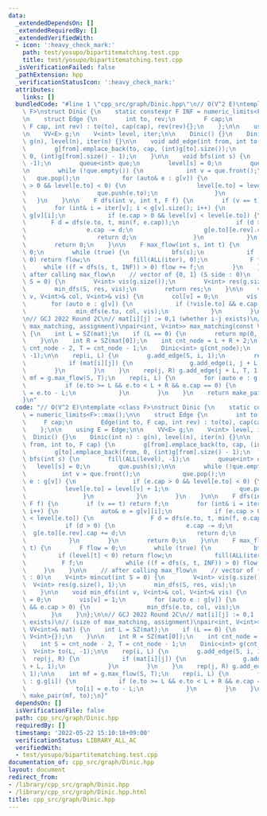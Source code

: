 ```yaml
---
data:
  _extendedDependsOn: []
  _extendedRequiredBy: []
  _extendedVerifiedWith:
  - icon: ':heavy_check_mark:'
    path: test/yosupo/bipartitematching.test.cpp
    title: test/yosupo/bipartitematching.test.cpp
  _isVerificationFailed: false
  _pathExtension: hpp
  _verificationStatusIcon: ':heavy_check_mark:'
  attributes:
    links: []
  bundledCode: "#line 1 \"cpp_src/graph/Dinic.hpp\"\n// O(V^2 E)\ntemplate <class\
    \ F>\nstruct Dinic {\n    static constexpr F INF = numeric_limits<F>::max();\n\
    \n    struct Edge {\n        int to, rev;\n        F cap;\n        Edge(int to,\
    \ F cap, int rev) : to(to), cap(cap), rev(rev){};\n    };\n\n    using E = Edge;\n\
    \n    VV<E> g;\n    V<int> level, iter;\n\n    Dinic() {}\n    Dinic(int n) :\
    \ g(n), level(n), iter(n) {}\n\n    void add_edge(int from, int to, F cap) {\n\
    \        g[from].emplace_back(to, cap, (int)g[to].size());\n        g[to].emplace_back(from,\
    \ 0, (int)g[from].size() - 1);\n    }\n\n    void bfs(int s) {\n        fill(ALL(level),\
    \ -1);\n        queue<int> que;\n        level[s] = 0;\n        que.push(s);\n\
    \n        while (!que.empty()) {\n            int v = que.front();\n         \
    \   que.pop();\n            for (auto& e : g[v]) {\n                if (e.cap\
    \ > 0 && level[e.to] < 0) {\n                    level[e.to] = level[v] + 1;\n\
    \                    que.push(e.to);\n                }\n            }\n     \
    \   }\n    }\n\n    F dfs(int v, int t, F f) {\n        if (v == t) return f;\n\
    \        for (int& i = iter[v]; i < g[v].size(); i++) {\n            auto& e =\
    \ g[v][i];\n            if (e.cap > 0 && level[v] < level[e.to]) {\n         \
    \       F d = dfs(e.to, t, min(f, e.cap));\n                if (d > 0) {\n   \
    \                 e.cap -= d;\n                    g[e.to][e.rev].cap += d;\n\
    \                    return d;\n                }\n            }\n        }\n\
    \        return 0;\n    }\n\n    F max_flow(int s, int t) {\n        F flow =\
    \ 0;\n        while (true) {\n            bfs(s);\n            if (level[t] <\
    \ 0) return flow;\n            fill(ALL(iter), 0);\n            F f;\n       \
    \     while ((f = dfs(s, t, INF)) > 0) flow += f;\n        }\n    }\n\n    //\
    \ after calling max_flow\n    // vector of {0, 1} (S side : 0)\n    V<int> mincut(int\
    \ S = 0) {\n        V<int> vis(g.size());\n        V<int> res(g.size(), 1);\n\
    \        min_dfs(S, res, vis);\n        return res;\n    }\n\n    void min_dfs(int\
    \ v, V<int>& col, V<int>& vis) {\n        col[v] = 0;\n        vis[v] = 1;\n \
    \       for (auto e : g[v]) {\n            if (!vis[e.to] && e.cap > 0) {\n  \
    \              min_dfs(e.to, col, vis);\n            }\n        }\n    }\n};\n\
    \n// GCJ 2022 Round 2C\n// mat[i][j] := 0,1 (whether i-j exists)\n// (size of\
    \ max_matching, assignment)\npair<int, V<int>> max_matching(const VV<int>& mat)\
    \ {\n    int L = SZ(mat);\n    if (L == 0) {\n        return mp(0, V<int>{});\n\
    \    }\n\n    int R = SZ(mat[0]);\n    int cnt_node = L + R + 2;\n    int S =\
    \ cnt_node - 2, T = cnt_node - 1;\n    Dinic<int> g(cnt_node);\n    V<int> to(L,\
    \ -1);\n\n    rep(i, L) {\n        g.add_edge(S, i, 1);\n        rep(j, R) {\n\
    \            if (mat[i][j]) {\n                g.add_edge(i, j + L, 1);\n    \
    \        }\n        }\n    }\n    rep(j, R) g.add_edge(j + L, T, 1);\n\n    int\
    \ mf = g.max_flow(S, T);\n    rep(i, L) {\n        for (auto e : g.g[i]) {\n \
    \           if (e.to >= L && e.to < L + R && e.cap == 0) {\n                to[i]\
    \ = e.to - L;\n            }\n        }\n    }\n    return make_pair(mf, to);\n\
    }\n"
  code: "// O(V^2 E)\ntemplate <class F>\nstruct Dinic {\n    static constexpr F INF\
    \ = numeric_limits<F>::max();\n\n    struct Edge {\n        int to, rev;\n   \
    \     F cap;\n        Edge(int to, F cap, int rev) : to(to), cap(cap), rev(rev){};\n\
    \    };\n\n    using E = Edge;\n\n    VV<E> g;\n    V<int> level, iter;\n\n  \
    \  Dinic() {}\n    Dinic(int n) : g(n), level(n), iter(n) {}\n\n    void add_edge(int\
    \ from, int to, F cap) {\n        g[from].emplace_back(to, cap, (int)g[to].size());\n\
    \        g[to].emplace_back(from, 0, (int)g[from].size() - 1);\n    }\n\n    void\
    \ bfs(int s) {\n        fill(ALL(level), -1);\n        queue<int> que;\n     \
    \   level[s] = 0;\n        que.push(s);\n\n        while (!que.empty()) {\n  \
    \          int v = que.front();\n            que.pop();\n            for (auto&\
    \ e : g[v]) {\n                if (e.cap > 0 && level[e.to] < 0) {\n         \
    \           level[e.to] = level[v] + 1;\n                    que.push(e.to);\n\
    \                }\n            }\n        }\n    }\n\n    F dfs(int v, int t,\
    \ F f) {\n        if (v == t) return f;\n        for (int& i = iter[v]; i < g[v].size();\
    \ i++) {\n            auto& e = g[v][i];\n            if (e.cap > 0 && level[v]\
    \ < level[e.to]) {\n                F d = dfs(e.to, t, min(f, e.cap));\n     \
    \           if (d > 0) {\n                    e.cap -= d;\n                  \
    \  g[e.to][e.rev].cap += d;\n                    return d;\n                }\n\
    \            }\n        }\n        return 0;\n    }\n\n    F max_flow(int s, int\
    \ t) {\n        F flow = 0;\n        while (true) {\n            bfs(s);\n   \
    \         if (level[t] < 0) return flow;\n            fill(ALL(iter), 0);\n  \
    \          F f;\n            while ((f = dfs(s, t, INF)) > 0) flow += f;\n   \
    \     }\n    }\n\n    // after calling max_flow\n    // vector of {0, 1} (S side\
    \ : 0)\n    V<int> mincut(int S = 0) {\n        V<int> vis(g.size());\n      \
    \  V<int> res(g.size(), 1);\n        min_dfs(S, res, vis);\n        return res;\n\
    \    }\n\n    void min_dfs(int v, V<int>& col, V<int>& vis) {\n        col[v]\
    \ = 0;\n        vis[v] = 1;\n        for (auto e : g[v]) {\n            if (!vis[e.to]\
    \ && e.cap > 0) {\n                min_dfs(e.to, col, vis);\n            }\n \
    \       }\n    }\n};\n\n// GCJ 2022 Round 2C\n// mat[i][j] := 0,1 (whether i-j\
    \ exists)\n// (size of max_matching, assignment)\npair<int, V<int>> max_matching(const\
    \ VV<int>& mat) {\n    int L = SZ(mat);\n    if (L == 0) {\n        return mp(0,\
    \ V<int>{});\n    }\n\n    int R = SZ(mat[0]);\n    int cnt_node = L + R + 2;\n\
    \    int S = cnt_node - 2, T = cnt_node - 1;\n    Dinic<int> g(cnt_node);\n  \
    \  V<int> to(L, -1);\n\n    rep(i, L) {\n        g.add_edge(S, i, 1);\n      \
    \  rep(j, R) {\n            if (mat[i][j]) {\n                g.add_edge(i, j\
    \ + L, 1);\n            }\n        }\n    }\n    rep(j, R) g.add_edge(j + L, T,\
    \ 1);\n\n    int mf = g.max_flow(S, T);\n    rep(i, L) {\n        for (auto e\
    \ : g.g[i]) {\n            if (e.to >= L && e.to < L + R && e.cap == 0) {\n  \
    \              to[i] = e.to - L;\n            }\n        }\n    }\n    return\
    \ make_pair(mf, to);\n}"
  dependsOn: []
  isVerificationFile: false
  path: cpp_src/graph/Dinic.hpp
  requiredBy: []
  timestamp: '2022-05-22 15:10:18+09:00'
  verificationStatus: LIBRARY_ALL_AC
  verifiedWith:
  - test/yosupo/bipartitematching.test.cpp
documentation_of: cpp_src/graph/Dinic.hpp
layout: document
redirect_from:
- /library/cpp_src/graph/Dinic.hpp
- /library/cpp_src/graph/Dinic.hpp.html
title: cpp_src/graph/Dinic.hpp
---
```

